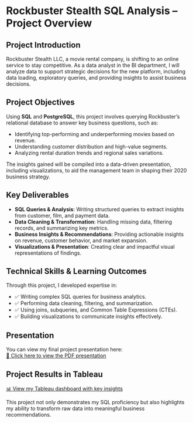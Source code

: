 # Rockbuster Stealth SQL Analysis – Project Overview

## Project Introduction

Rockbuster Stealth LLC, a movie rental company, is shifting to an online service to stay competitive. As a data analyst in the BI department, I will analyze data to support strategic decisions for the new platform, including data loading, exploratory queries, and providing insights to assist business decisions.

## Project Objectives

Using **SQL** and **PostgreSQL**, this project involves querying Rockbuster’s relational database to answer key business questions, such as:

- Identifying top-performing and underperforming movies based on revenue.
- Understanding customer distribution and high-value segments.
- Analyzing rental duration trends and regional sales variations.

The insights gained will be compiled into a data-driven presentation, including visualizations, to aid the management team in shaping their 2020 business strategy.

## Key Deliverables

- **SQL Queries & Analysis**: Writing structured queries to extract insights from customer, film, and payment data.
- **Data Cleaning & Transformation**: Handling missing data, filtering records, and summarizing key metrics.
- **Business Insights & Recommendations**: Providing actionable insights on revenue, customer behavior, and market expansion.
- **Visualizations & Presentation**: Creating clear and impactful visual representations of findings.

## Technical Skills & Learning Outcomes

Through this project, I developed expertise in:

- ✅ Writing complex SQL queries for business analytics.
- ✅ Performing data cleaning, filtering, and summarization.
- ✅ Using joins, subqueries, and Common Table Expressions (CTEs).
- ✅ Building visualizations to communicate insights effectively.

## Presentation

You can view my final project presentation here:  
[📄 Click here to view the PDF presentation](https://github.com/dounia-elyou/rockbuster-stealth-sql-analysis/blob/main/Rockbuster%20Stealth%20Data%20Analysis%20Project_%20Ex%203.10%20Dounia.pdf)

## Project Results in Tableau

<a href="https://public.tableau.com/app/profile/dounia.el.youssoufi/viz/RockbusterStealthProjectVisualizations/Story1?publish=yes" target="_blank">📊 View my Tableau dashboard with key insights</a>

This project not only demonstrates my SQL proficiency but also highlights my ability to transform raw data into meaningful business recommendations.
